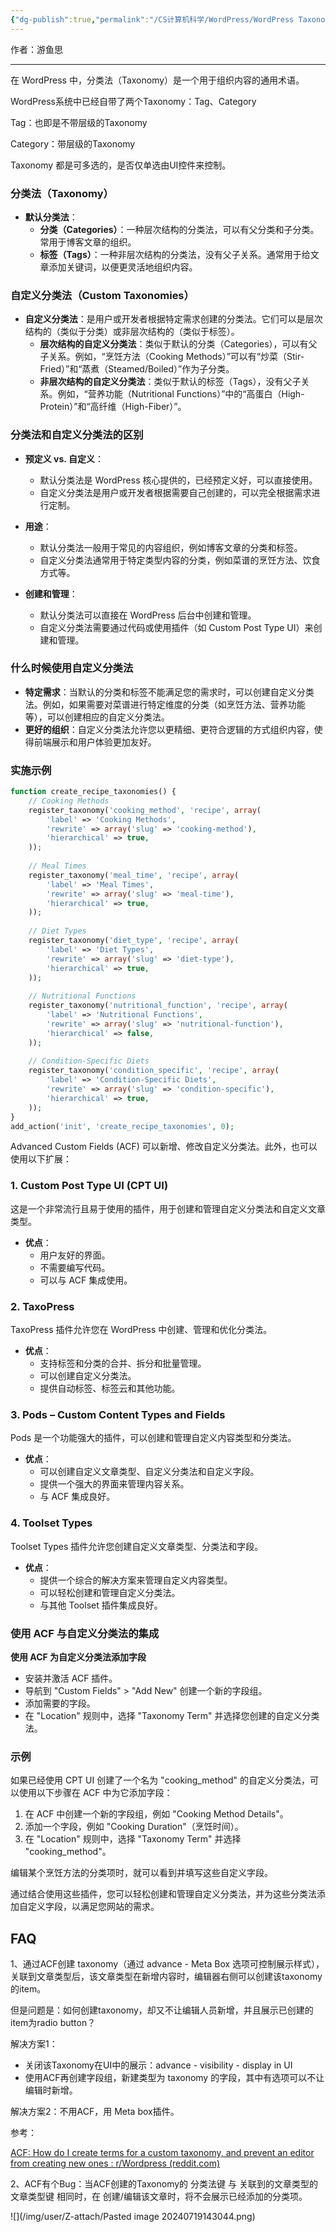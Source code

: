 ```yaml
---
{"dg-publish":true,"permalink":"/CS计算机科学/WordPress/WordPress Taxonomy/","noteIcon":"","created":"2024-07-15T16:32:57.726+08:00","updated":"2024-07-23T14:44:26.007+08:00"}
---
```



作者：游鱼思

---

在 WordPress 中，分类法（Taxonomy）是一个用于组织内容的通用术语。

WordPress系统中已经自带了两个Taxonomy：Tag、Category

Tag：也即是不带层级的Taxonomy

Category：带层级的Taxonomy

Taxonomy 都是可多选的，是否仅单选由UI控件来控制。

### 分类法（Taxonomy）
- **默认分类法**：
  - **分类（Categories）**：一种层次结构的分类法，可以有父分类和子分类。常用于博客文章的组织。
  - **标签（Tags）**：一种非层次结构的分类法，没有父子关系。通常用于给文章添加关键词，以便更灵活地组织内容。

### 自定义分类法（Custom Taxonomies）
- **自定义分类法**：是用户或开发者根据特定需求创建的分类法。它们可以是层次结构的（类似于分类）或非层次结构的（类似于标签）。
  - **层次结构的自定义分类法**：类似于默认的分类（Categories），可以有父子关系。例如，“烹饪方法（Cooking Methods）”可以有“炒菜（Stir-Fried）”和“蒸煮（Steamed/Boiled）”作为子分类。
  - **非层次结构的自定义分类法**：类似于默认的标签（Tags），没有父子关系。例如，“营养功能（Nutritional Functions）”中的“高蛋白（High-Protein）”和“高纤维（High-Fiber）”。

### 分类法和自定义分类法的区别
- **预定义 vs. 自定义**：
  - 默认分类法是 WordPress 核心提供的，已经预定义好，可以直接使用。
  - 自定义分类法是用户或开发者根据需要自己创建的，可以完全根据需求进行定制。
  
- **用途**：
  - 默认分类法一般用于常见的内容组织，例如博客文章的分类和标签。
  - 自定义分类法通常用于特定类型内容的分类，例如菜谱的烹饪方法、饮食方式等。
- **创建和管理**：
  - 默认分类法可以直接在 WordPress 后台中创建和管理。
  - 自定义分类法需要通过代码或使用插件（如 Custom Post Type UI）来创建和管理。

### 什么时候使用自定义分类法
- **特定需求**：当默认的分类和标签不能满足您的需求时，可以创建自定义分类法。例如，如果需要对菜谱进行特定维度的分类（如烹饪方法、营养功能等），可以创建相应的自定义分类法。
- **更好的组织**：自定义分类法允许您以更精细、更符合逻辑的方式组织内容，使得前端展示和用户体验更加友好。

### 实施示例
```php
function create_recipe_taxonomies() {
    // Cooking Methods
    register_taxonomy('cooking_method', 'recipe', array(
        'label' => 'Cooking Methods',
        'rewrite' => array('slug' => 'cooking-method'),
        'hierarchical' => true,
    ));
    
    // Meal Times
    register_taxonomy('meal_time', 'recipe', array(
        'label' => 'Meal Times',
        'rewrite' => array('slug' => 'meal-time'),
        'hierarchical' => true,
    ));
    
    // Diet Types
    register_taxonomy('diet_type', 'recipe', array(
        'label' => 'Diet Types',
        'rewrite' => array('slug' => 'diet-type'),
        'hierarchical' => true,
    ));
    
    // Nutritional Functions
    register_taxonomy('nutritional_function', 'recipe', array(
        'label' => 'Nutritional Functions',
        'rewrite' => array('slug' => 'nutritional-function'),
        'hierarchical' => false,
    ));
    
    // Condition-Specific Diets
    register_taxonomy('condition_specific', 'recipe', array(
        'label' => 'Condition-Specific Diets',
        'rewrite' => array('slug' => 'condition-specific'),
        'hierarchical' => true,
    ));
}
add_action('init', 'create_recipe_taxonomies', 0);
```

Advanced Custom Fields (ACF) 可以新增、修改自定义分类法。此外，也可以使用以下扩展：

### 1. Custom Post Type UI (CPT UI)

这是一个非常流行且易于使用的插件，用于创建和管理自定义分类法和自定义文章类型。

- **优点**：
  - 用户友好的界面。
  - 不需要编写代码。
  - 可以与 ACF 集成使用。

### 2. TaxoPress

TaxoPress 插件允许您在 WordPress 中创建、管理和优化分类法。

- **优点**：
  - 支持标签和分类的合并、拆分和批量管理。
  - 可以创建自定义分类法。
  - 提供自动标签、标签云和其他功能。

### 3. Pods – Custom Content Types and Fields

Pods 是一个功能强大的插件，可以创建和管理自定义内容类型和分类法。

- **优点**：
  - 可以创建自定义文章类型、自定义分类法和自定义字段。
  - 提供一个强大的界面来管理内容关系。
  - 与 ACF 集成良好。

### 4. Toolset Types

Toolset Types 插件允许您创建自定义文章类型、分类法和字段。

- **优点**：
  - 提供一个综合的解决方案来管理自定义内容类型。
  - 可以轻松创建和管理自定义分类法。
  - 与其他 Toolset 插件集成良好。

### 使用 ACF 与自定义分类法的集成
**使用 ACF 为自定义分类法添加字段**
   - 安装并激活 ACF 插件。
   - 导航到 "Custom Fields" > "Add New" 创建一个新的字段组。
   - 添加需要的字段。
   - 在 "Location" 规则中，选择 "Taxonomy Term" 并选择您创建的自定义分类法。

### 示例

如果已经使用 CPT UI 创建了一个名为 "cooking_method" 的自定义分类法，可以使用以下步骤在 ACF 中为它添加字段：

1. 在 ACF 中创建一个新的字段组，例如 "Cooking Method Details"。
2. 添加一个字段，例如 "Cooking Duration"（烹饪时间）。
3. 在 "Location" 规则中，选择 "Taxonomy Term" 并选择 "cooking_method"。

编辑某个烹饪方法的分类项时，就可以看到并填写这些自定义字段。

通过结合使用这些插件，您可以轻松创建和管理自定义分类法，并为这些分类法添加自定义字段，以满足您网站的需求。

## FAQ

1、通过ACF创建 taxonomy（通过 advance - Meta Box 选项可控制展示样式），关联到文章类型后，该文章类型在新增内容时，编辑器右侧可以创建该taxonomy的item。

但是问题是：如何创建taxonomy，却又不让编辑人员新增，并且展示已创建的item为radio button？

解决方案1：

- 关闭该Taxonomy在UI中的展示：advance - visibility - display in UI
- 使用ACF再创建字段组，新建类型为 taxonomy 的字段，其中有选项可以不让编辑时新增。

解决方案2：不用ACF，用 Meta box插件。

参考：

[ACF: How do I create terms for a custom taxonomy, and prevent an editor from creating new ones : r/Wordpress (reddit.com)](https://www.reddit.com/r/Wordpress/comments/17alpxt/acf_how_do_i_create_terms_for_a_custom_taxonomy/)

2、ACF有个Bug：当ACF创建的Taxonomy的 分类法键 与 关联到的文章类型的 文章类型键 相同时，在 创建/编辑该文章时，将不会展示已经添加的分类项。

![](/img/user/Z-attach/Pasted image 20240719143044.png)